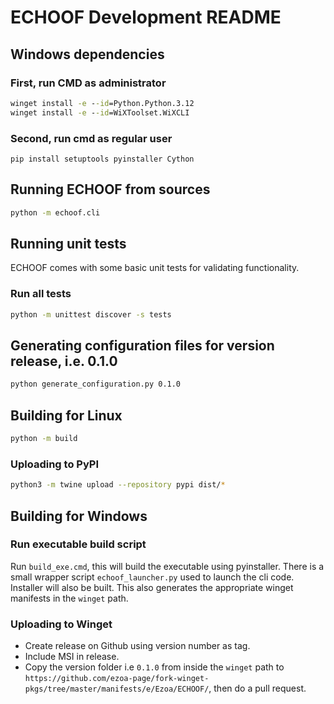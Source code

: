 # ECHOOF Development README

## Windows dependencies
### First, run CMD as administrator
```cmd
winget install -e --id=Python.Python.3.12
winget install -e --id=WiXToolset.WiXCLI
```
### Second, run cmd as regular user
```
pip install setuptools pyinstaller Cython
```

## Running ECHOOF from sources
```bash
python -m echoof.cli
```

## Running unit tests
ECHOOF comes with some basic unit tests for validating functionality.

### Run all tests
```bash
python -m unittest discover -s tests
```

## Generating configuration files for version release, i.e. 0.1.0
```bash
python generate_configuration.py 0.1.0
```

## Building for Linux

```bash
python -m build
```

### Uploading to PyPI

```bash
python3 -m twine upload --repository pypi dist/*
```

## Building for Windows

### Run executable build script
Run `build_exe.cmd`, this will build the executable using pyinstaller. There is a small wrapper script `echoof_launcher.py` used to launch the cli code. Installer will also be built.
This also generates the appropriate winget manifests in the `winget` path.

### Uploading to Winget
* Create release on Github using version number as tag.
* Include MSI in release.
* Copy the version folder i.e `0.1.0` from inside the `winget` path to `https://github.com/ezoa-page/fork-winget-pkgs/tree/master/manifests/e/Ezoa/ECHOOF/`, then do a pull request.
